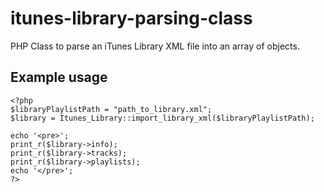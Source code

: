 itunes-library-parsing-class
============================

PHP Class to parse an iTunes Library XML file into an array of objects.

Example usage
-------------

    <?php
    $libraryPlaylistPath = "path_to_library.xml";
    $library = Itunes_Library::import_library_xml($libraryPlaylistPath);

    echo '<pre>';
    print_r($library->info);
    print_r($library->tracks);
    print_r($library->playlists);
    echo '</pre>';
    ?>